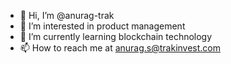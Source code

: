 - 👋 Hi, I’m @anurag-trak
- 👀 I’m interested in product management
- 🌱 I’m currently learning blockchain technology
- 📫 How to reach me at anurag.s@trakinvest.com

<!---
anurag-trak/anurag-trak is a ✨ special ✨ repository because its `README.md` (this file) appears on your GitHub profile.
You can click the Preview link to take a look at your changes.
--->
